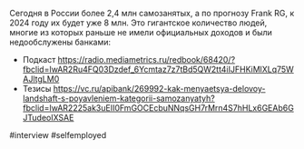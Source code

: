 
Сегодня в России более 2,4 млн самозанятых, а по прогнозу Frank RG, к 2024 году их будет уже 8 млн. Это гигантское количество людей, многие из которых раньше не имели официальных доходов и были недообслужены банками:
- Подкаст https://radio.mediametrics.ru/redbook/68420/?fbclid=IwAR2Ru4FQ03Dzdef_6Ycmtaz7z7tBd5QW2tt4iIJFHKiMlXLq75WAJltgLM0
- Тезисы https://vc.ru/apibank/269992-kak-menyaetsya-delovoy-landshaft-s-poyavleniem-kategorii-samozanyatyh?fbclid=IwAR2225ak3uEII0FmGOCEcbuNNqsGH7rMrn4S7hHLx6GEAb6GJTudeoIXSAE

#interview  #selfemployed